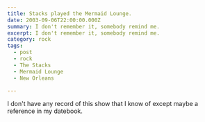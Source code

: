 ```yaml
---
title: Stacks played the Mermaid Lounge.
date: 2003-09-06T22:00:00.000Z
summary: I don't remember it, somebody remind me.
excerpt: I don't remember it, somebody remind me.
category: rock
tags:
  - post 
  - rock
  - The Stacks
  - Mermaid Lounge
  - New Orleans

---
```


I don't have any record of this show that I know of except maybe a reference in my datebook.